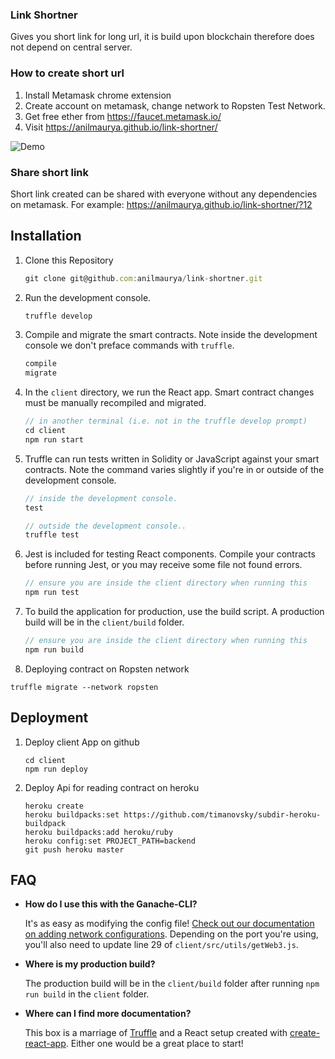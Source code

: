 ### Link Shortner

Gives you short link for long url, it is build upon blockchain therefore does not depend on central server.

### How to create short url

1. Install Metamask chrome extension
2. Create account on metamask, change network to Ropsten Test Network.
3. Get free ether from https://faucet.metamask.io/
4. Visit https://anilmaurya.github.io/link-shortner/

![Demo](clip.gif)
### Share short link

Short link created can be shared with everyone without any dependencies on metamask.
For example: https://anilmaurya.github.io/link-shortner/?12

## Installation

1. Clone this Repository
   ```js
   git clone git@github.com:anilmaurya/link-shortner.git
   ```

2. Run the development console.
    ```javascript
    truffle develop
    ```

3. Compile and migrate the smart contracts. Note inside the development console we don't preface commands with `truffle`.
    ```javascript
    compile
    migrate
    ```

4. In the `client` directory, we run the React app. Smart contract changes must be manually recompiled and migrated.
    ```javascript
    // in another terminal (i.e. not in the truffle develop prompt)
    cd client
    npm run start
    ```

5. Truffle can run tests written in Solidity or JavaScript against your smart contracts. Note the command varies slightly if you're in or outside of the development console.
    ```javascript
    // inside the development console.
    test

    // outside the development console..
    truffle test
    ```

6. Jest is included for testing React components. Compile your contracts before running Jest, or you may receive some file not found errors.
    ```javascript
    // ensure you are inside the client directory when running this
    npm run test
    ```

7. To build the application for production, use the build script. A production build will be in the `client/build` folder.
    ```javascript
    // ensure you are inside the client directory when running this
    npm run build
    ```

8. Deploying contract on Ropsten network
  ```
  truffle migrate --network ropsten
  ```

## Deployment

1. Deploy client App on github
    ```
    cd client
    npm run deploy
    ```
2. Deploy Api for reading contract on heroku
   ```
   heroku create
   heroku buildpacks:set https://github.com/timanovsky/subdir-heroku-buildpack
   heroku buildpacks:add heroku/ruby
   heroku config:set PROJECT_PATH=backend
   git push heroku master
   ```

## FAQ

* __How do I use this with the Ganache-CLI?__

    It's as easy as modifying the config file! [Check out our documentation on adding network configurations](http://truffleframework.com/docs/advanced/configuration#networks). Depending on the port you're using, you'll also need to update line 29 of `client/src/utils/getWeb3.js`.

* __Where is my production build?__

    The production build will be in the `client/build` folder after running `npm run build` in the `client` folder.

* __Where can I find more documentation?__

    This box is a marriage of [Truffle](http://truffleframework.com/) and a React setup created with [create-react-app](https://github.com/facebookincubator/create-react-app/blob/master/packages/react-scripts/template/README.md). Either one would be a great place to start!
